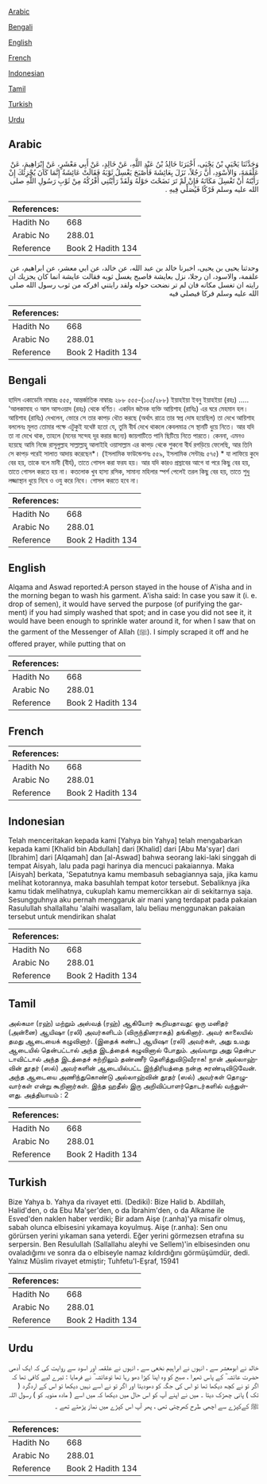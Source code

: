 [Arabic](#arabic)

[Bengali](#bengali)

[English](#english)

[French](#french)

[Indonesian](#indonesian)

[Tamil](#tamil)

[Turkish](#turkish)

[Urdu](#urdu)

## Arabic


<div dir="rtl" lang="ar" style={{fontSize:'larger',backgroundColor:'#f8f9fa',padding:20}}>
وَحَدَّثَنَا يَحْيَى بْنُ يَحْيَى، أَخْبَرَنَا خَالِدُ بْنُ عَبْدِ اللَّهِ، عَنْ خَالِدٍ، عَنْ أَبِي مَعْشَرٍ، عَنْ إِبْرَاهِيمَ، عَنْ عَلْقَمَةَ، وَالأَسْوَدِ، أَنَّ رَجُلاً، نَزَلَ بِعَائِشَةَ فَأَصْبَحَ يَغْسِلُ ثَوْبَهُ فَقَالَتْ عَائِشَةُ إِنَّمَا كَانَ يُجْزِئُكَ إِنْ رَأَيْتَهُ أَنْ تَغْسِلَ مَكَانَهُ فَإِنْ لَمْ تَرَ نَضَحْتَ حَوْلَهُ وَلَقَدْ رَأَيْتُنِي أَفْرُكُهُ مِنْ ثَوْبِ رَسُولِ اللَّهِ صلى الله عليه وسلم فَرْكًا فَيُصَلِّي فِيهِ ‏.‏
</div>
<div style={{backgroundColor:'#f8f9fa',padding:20, marginBottom: 10}}><table> <thead> <tr> <th>References:</th> <th></th> </tr> </thead> <tbody><tr><td>Hadith No</td><td>668</td></tr><tr><td>Arabic No</td><td>288.01</td></tr><tr><td>Reference</td><td>Book 2 Hadith 134</td></tr></tbody></table></div>


<div dir="rtl" lang="ar" style={{fontSize:'larger',backgroundColor:'#f8f9fa',padding:20}}>
وحدثنا يحيى بن يحيى، اخبرنا خالد بن عبد الله، عن خالد، عن ابي معشر، عن ابراهيم، عن علقمة، والاسود، ان رجلا، نزل بعايشة فاصبح يغسل ثوبه فقالت عايشة انما كان يجزيك ان رايته ان تغسل مكانه فان لم تر نضحت حوله ولقد رايتني افركه من ثوب رسول الله صلى الله عليه وسلم فركا فيصلي فيه
</div>
<div style={{backgroundColor:'#f8f9fa',padding:20, marginBottom: 10}}><table> <thead> <tr> <th>References:</th> <th></th> </tr> </thead> <tbody><tr><td>Hadith No</td><td>668</td></tr><tr><td>Arabic No</td><td>288.01</td></tr><tr><td>Reference</td><td>Book 2 Hadith 134</td></tr></tbody></table></div>

## Bengali


<div dir="ltr" lang="bn" style={{fontSize:'larger',backgroundColor:'#f8f9fa',padding:20}}>
হাদিস একাডেমি নাম্বারঃ ৫৫৫, আন্তর্জাতিক নাম্বারঃ ২৮৮ ৫৫৫-(১০৫/২৮৮) ইয়াহইয়া ইবনু ইয়াহইয়া (রহঃ) ..... 'আলকামাহ ও আল আসওয়াদ (রহঃ) থেকে বর্ণিত। একদিন জনৈক ব্যক্তি আয়িশাহ (রাযিঃ) এর ঘরে মেহমান হল। আয়িশাহ (রাযিঃ) দেখলেন, ভোরে সে তার কাপড় ধৌত করছে (অর্থাৎ রাত্রে তার স্বপ্ন দোষ হয়েছিল) তা দেখে আয়িশাহ বললেনঃ মূলত তোমার পক্ষে এটুকুই যথেষ্ট হতো যে, তুমি বীর্য দেখে থাকলে কেবলমাত্র সে স্থানটি ধুয়ে নিতে। আর যদি তা না দেখে থাক, তাহলে (মনের সন্দেহ দূর করার জন্যে) জায়গাটিতে পানি ছিটিয়ে নিতে পারতে। কেননা, এমনও হয়েছে আমি নিজে রাসূলুল্লাহ সাল্লাল্লাহু আলাইহি ওয়াসাল্লাম এর কাপড় থেকে শুকনো বীর্য রগড়িয়ে ফেলেছি, আর তিনি সে কাপড় পরেই সালাত আদায় করেছেন*। (ইসলামিক ফাউন্ডেশনঃ ৫৫৯, ইসলামিক সেন্টারঃ ৫৭৫) * যা লাফিয়ে কুদে বের হয়, তাকে বলে মানী (বীর্য), তাতে গোসল করা ফরয হয়। আর যদি কারও প্রস্রাবের আগে বা পরে কিছু বের হয়, তাতে গোসল করতে হয় না। কতলোক খুব হাস্য রসিক, সামান্য মহিলার স্পর্শ পেলেই তরল কিছু বের হয়, তাতে শুধু লজ্জাস্থান ধুয়ে নিবে ও ওযু করে নিবে। গোসল করতে হবে না।
</div>
<div style={{backgroundColor:'#f8f9fa',padding:20, marginBottom: 10}}><table> <thead> <tr> <th>References:</th> <th></th> </tr> </thead> <tbody><tr><td>Hadith No</td><td>668</td></tr><tr><td>Arabic No</td><td>288.01</td></tr><tr><td>Reference</td><td>Book 2 Hadith 134</td></tr></tbody></table></div>

## English


<div dir="ltr" lang="en" style={{fontSize:'larger',backgroundColor:'#f8f9fa',padding:20}}>
Alqama and Aswad reported:A person stayed in the house of A'isha and in the morning began to wash his garment. A'isha said: In case you saw it (i. e. drop of semen), it would have served the purpose (of purifying the garment) if you had simply washed that spot; and in case you did not see it, it would have been enough to sprinkle water around it, for when I saw that on the garment of the Messenger of Allah (ﷺ). I simply scraped it off and he offered prayer, while putting that on
</div>
<div style={{backgroundColor:'#f8f9fa',padding:20, marginBottom: 10}}><table> <thead> <tr> <th>References:</th> <th></th> </tr> </thead> <tbody><tr><td>Hadith No</td><td>668</td></tr><tr><td>Arabic No</td><td>288.01</td></tr><tr><td>Reference</td><td>Book 2 Hadith 134</td></tr></tbody></table></div>

## French


<div dir="ltr" lang="fr" style={{fontSize:'larger',backgroundColor:'#f8f9fa',padding:20}}>

</div>
<div style={{backgroundColor:'#f8f9fa',padding:20, marginBottom: 10}}><table> <thead> <tr> <th>References:</th> <th></th> </tr> </thead> <tbody><tr><td>Hadith No</td><td>668</td></tr><tr><td>Arabic No</td><td>288.01</td></tr><tr><td>Reference</td><td>Book 2 Hadith 134</td></tr></tbody></table></div>

## Indonesian


<div dir="ltr" lang="id" style={{fontSize:'larger',backgroundColor:'#f8f9fa',padding:20}}>
Telah menceritakan kepada kami [Yahya bin Yahya] telah mengabarkan kepada kami [Khalid bin Abdullah] dari [Khalid] dari [Abu Ma'syar] dari [Ibrahim] dari [Alqamah] dan [al-Aswad] bahwa seorang laki-laki singgah di tempat Aisyah, lalu pada pagi harinya dia mencuci pakaiannya. Maka [Aisyah] berkata, 'Sepatutnya kamu membasuh sebagiannya saja, jika kamu melihat kotorannya, maka basuhlah tempat kotor tersebut. Sebaliknya jika kamu tidak melihatnya, cukuplah kamu memercikkan air di sekitarnya saja. Sesungguhnya aku pernah menggaruk air mani yang terdapat pada pakaian Rasulullah shallallahu 'alaihi wasallam, lalu beliau menggunakan pakaian tersebut untuk mendirikan shalat
</div>
<div style={{backgroundColor:'#f8f9fa',padding:20, marginBottom: 10}}><table> <thead> <tr> <th>References:</th> <th></th> </tr> </thead> <tbody><tr><td>Hadith No</td><td>668</td></tr><tr><td>Arabic No</td><td>288.01</td></tr><tr><td>Reference</td><td>Book 2 Hadith 134</td></tr></tbody></table></div>

## Tamil


<div dir="ltr" lang="ta" style={{fontSize:'larger',backgroundColor:'#f8f9fa',padding:20}}>
அல்கமா (ரஹ்) மற்றும் அஸ்வத் (ரஹ்) ஆகியோர் கூறியதாவது: ஒரு மனிதர் (அன்னை) ஆயிஷா (ரலி) அவர்களிடம் (விருந்தினராகத்) தங்கினார். அவர் காலையில் தமது ஆடையைக் கழுவினார். (இதைக் கண்ட) ஆயிஷா (ரலி) அவர்கள், அது உமது ஆடையில் தென்பட்டால் அந்த இடத்தைக் கழுவினால் போதும். அவ்வாறு அது தென்படாவிட்டால் அந்த இடத்தைச் சுற்றிலும் தண்ணீர் தெளித்துவிடுவீராக! நான் அல்லாஹ்வின் தூதர் (ஸல்) அவர்களின் ஆடையில்பட்ட இந்திரியத்தை நன்கு சுரண்டிவிடுவேன். அந்த ஆடையை அணிந்துகொண்டு அல்லாஹ்வின் தூதர் (ஸல்) அவர்கள் தொழுவார்கள் என்று கூறினார்கள். இந்த ஹதீஸ் இரு அறிவிப்பாளர்தொடர்களில் வந்துள்ளது. அத்தியாயம் : 2
</div>
<div style={{backgroundColor:'#f8f9fa',padding:20, marginBottom: 10}}><table> <thead> <tr> <th>References:</th> <th></th> </tr> </thead> <tbody><tr><td>Hadith No</td><td>668</td></tr><tr><td>Arabic No</td><td>288.01</td></tr><tr><td>Reference</td><td>Book 2 Hadith 134</td></tr></tbody></table></div>

## Turkish


<div dir="ltr" lang="tr" style={{fontSize:'larger',backgroundColor:'#f8f9fa',padding:20}}>
Bize Yahya b. Yahya da rivayet etti. (Dediki): Bize Halid b. Abdillah, Halid'den, o da Ebu Ma'şer'den, o da İbrahim'den, o da Alkame ile Esved'den naklen haber verdiki; Bir adam Aişe (r.anha)'ya misafir olmuş, sabah olunca elbisesini yıkamaya koyulmuş. Aişe (r.anha): Sen onu görürsen yerini yıkaman sana yeterdi. Eğer yerini görmezsen etrafına su serpersin. Ben Resulullah (Sallallahu aleyhi ve Sellem)'in elbisesinden onu ovaladığımı ve sonra da o elbiseyle namaz kıldırdığını görmüşümdür, dedi. Yalnız Müslim rivayet etmiştir; Tuhfetu'l-Eşraf, 15941
</div>
<div style={{backgroundColor:'#f8f9fa',padding:20, marginBottom: 10}}><table> <thead> <tr> <th>References:</th> <th></th> </tr> </thead> <tbody><tr><td>Hadith No</td><td>668</td></tr><tr><td>Arabic No</td><td>288.01</td></tr><tr><td>Reference</td><td>Book 2 Hadith 134</td></tr></tbody></table></div>

## Urdu


<div dir="rtl" lang="ur" style={{fontSize:'larger',backgroundColor:'#f8f9fa',padding:20}}>
خالد نے ابومعشر سے ، انہوں نے ابراہیم نخعی سے ، انہوں نے علقمہ اور اسود سے روایت کی کہ ایک آدمی حضرت عائشہ ؓ کے پاس ٹھہرا ، صبح کو وہ اپنا کپڑا دھو رہا تھا توعائشہ ؓ نے فرمایا : تیرے لیے کافی تھا کہ اگر تو نے کچھ دیکھا تھا تو اس کی جگہ کو دھودیتا اور اگر تو نے اسے نہیں دیکھا تو اس کے اردگرد ( تک ) پانی چھڑک دیتا ۔ میں نے اپنے آپ کو اس حال میں دیکھا کہ میں اسے ( مادہ منویہ کو ) رسول اللہ ﷺ کےکپڑے سے اچھی طرح کھرچتی تھی ، پھر آپ اس کپڑے میں نماز پڑھتے تھے ۔
</div>
<div style={{backgroundColor:'#f8f9fa',padding:20, marginBottom: 10}}><table> <thead> <tr> <th>References:</th> <th></th> </tr> </thead> <tbody><tr><td>Hadith No</td><td>668</td></tr><tr><td>Arabic No</td><td>288.01</td></tr><tr><td>Reference</td><td>Book 2 Hadith 134</td></tr></tbody></table></div>